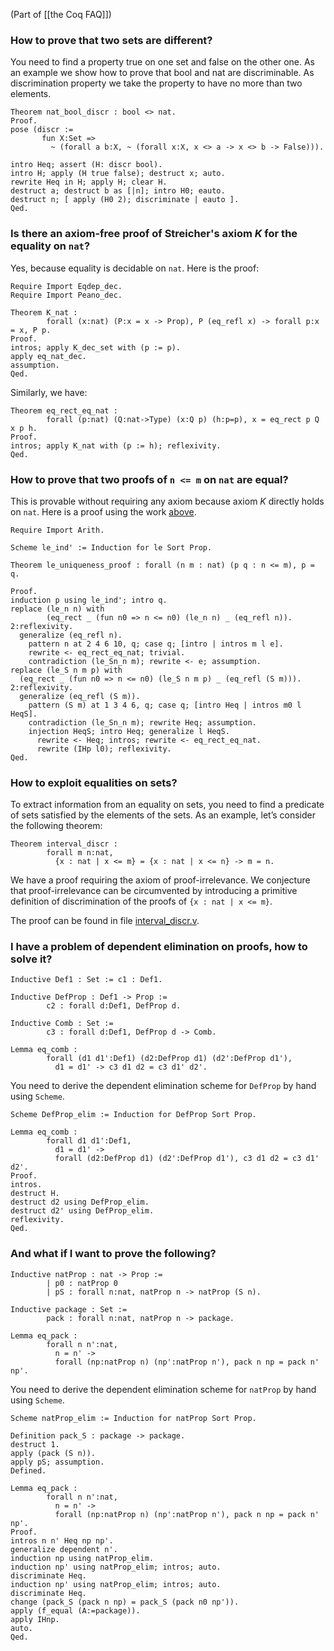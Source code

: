 (Part of [[the Coq FAQ]])

### How to prove that two sets are different?

You need to find a property true on one set and false on the other one. As an example we show how to prove that bool and nat are discriminable. As discrimination property we take the property to have no more than two elements.

```coq
Theorem nat_bool_discr : bool <> nat.
Proof.
pose (discr :=
       fun X:Set =>
         ~ (forall a b:X, ~ (forall x:X, x <> a -> x <> b -> False))).

intro Heq; assert (H: discr bool).
intro H; apply (H true false); destruct x; auto.
rewrite Heq in H; apply H; clear H.
destruct a; destruct b as [|n]; intro H0; eauto.
destruct n; [ apply (H0 2); discriminate | eauto ].
Qed.
```

### Is there an axiom-free proof of Streicher's axiom _K_ for the equality on `nat`?

Yes, because equality is decidable on `nat`. Here is the proof:

```coq
Require Import Eqdep_dec.
Require Import Peano_dec.

Theorem K_nat :
        forall (x:nat) (P:x = x -> Prop), P (eq_refl x) -> forall p:x = x, P p.
Proof.
intros; apply K_dec_set with (p := p).
apply eq_nat_dec.
assumption.
Qed.
```

Similarly, we have:

```coq
Theorem eq_rect_eq_nat :
        forall (p:nat) (Q:nat->Type) (x:Q p) (h:p=p), x = eq_rect p Q x p h.
Proof.
intros; apply K_nat with (p := h); reflexivity.
Qed. 
```

### How to prove that two proofs of `n <= m` on `nat` are equal?

This is provable without requiring any axiom because axiom _K_ directly holds on `nat`. Here is a proof using the work [above](#is-there-an-axiom-free-proof-of-streichers-axiom-k-for-the-equality-on-nat).

```coq
Require Import Arith.

Scheme le_ind' := Induction for le Sort Prop.

Theorem le_uniqueness_proof : forall (n m : nat) (p q : n <= m), p = q.

Proof.
induction p using le_ind'; intro q.
replace (le_n n) with
        (eq_rect _ (fun n0 => n <= n0) (le_n n) _ (eq_refl n)).
2:reflexivity.
  generalize (eq_refl n).
    pattern n at 2 4 6 10, q; case q; [intro | intros m l e].
    rewrite <- eq_rect_eq_nat; trivial.
    contradiction (le_Sn_n m); rewrite <- e; assumption.
replace (le_S n m p) with
  (eq_rect _ (fun n0 => n <= n0) (le_S n m p) _ (eq_refl (S m))).
2:reflexivity.
  generalize (eq_refl (S m)).
    pattern (S m) at 1 3 4 6, q; case q; [intro Heq | intros m0 l HeqS].
    contradiction (le_Sn_n m); rewrite Heq; assumption.
    injection HeqS; intro Heq; generalize l HeqS.
      rewrite <- Heq; intros; rewrite <- eq_rect_eq_nat.
      rewrite (IHp l0); reflexivity.
Qed.
```

### How to exploit equalities on sets?

To extract information from an equality on sets, you need to find a predicate of sets satisfied by the
elements of the sets. As an example, let’s consider the following theorem:

```coq
Theorem interval_discr :
        forall m n:nat,
          {x : nat | x <= m} = {x : nat | x <= n} -> m = n.
```

We have a proof requiring the axiom of proof-irrelevance. We conjecture that proof-irrelevance can be
circumvented by introducing a primitive definition of discrimination of the proofs of `{x : nat | x <= m}`.

The proof can be found in file [interval_discr.v](https://gist.github.com/letouzey/9d99b4ffb307eaf84b91486f2375dcd0).

### I have a problem of dependent elimination on proofs, how to solve it?

```coq
Inductive Def1 : Set := c1 : Def1.

Inductive DefProp : Def1 -> Prop :=
        c2 : forall d:Def1, DefProp d.

Inductive Comb : Set :=
        c3 : forall d:Def1, DefProp d -> Comb.

Lemma eq_comb :
        forall (d1 d1':Def1) (d2:DefProp d1) (d2':DefProp d1'),
          d1 = d1' -> c3 d1 d2 = c3 d1' d2'.
```

You need to derive the dependent elimination scheme for `DefProp` by hand using `Scheme`.

```coq
Scheme DefProp_elim := Induction for DefProp Sort Prop.

Lemma eq_comb :
        forall d1 d1':Def1,
          d1 = d1' ->
          forall (d2:DefProp d1) (d2':DefProp d1'), c3 d1 d2 = c3 d1' d2'.
Proof.
intros.
destruct H.
destruct d2 using DefProp_elim.
destruct d2' using DefProp_elim.
reflexivity.
Qed.
```

### And what if I want to prove the following?

```coq
Inductive natProp : nat -> Prop :=
        | p0 : natProp 0
        | pS : forall n:nat, natProp n -> natProp (S n).

Inductive package : Set :=
        pack : forall n:nat, natProp n -> package.

Lemma eq_pack :
        forall n n':nat,
          n = n' ->
          forall (np:natProp n) (np':natProp n'), pack n np = pack n' np'.
```

You need to derive the dependent elimination scheme for `natProp` by hand using `Scheme`.

```coq
Scheme natProp_elim := Induction for natProp Sort Prop.

Definition pack_S : package -> package.
destruct 1.
apply (pack (S n)).
apply pS; assumption.
Defined.

Lemma eq_pack :
        forall n n':nat,
          n = n' ->
          forall (np:natProp n) (np':natProp n'), pack n np = pack n' np'.
Proof.
intros n n' Heq np np'.
generalize dependent n'.
induction np using natProp_elim.
induction np' using natProp_elim; intros; auto.
discriminate Heq.
induction np' using natProp_elim; intros; auto.
discriminate Heq.
change (pack_S (pack n np) = pack_S (pack n0 np')).
apply (f_equal (A:=package)).
apply IHnp.
auto.
Qed.
```
